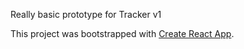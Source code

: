 Really basic prototype for Tracker v1

This project was bootstrapped with [Create React App](https://github.com/facebookincubator/create-react-app).